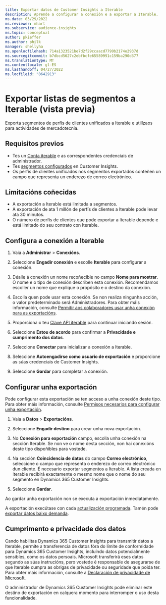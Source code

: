 ```yaml
---
title: Exportar datos de Customer Insights a Iterable
description: Aprende a configurar a conexión e a exportar a Iterable.
ms.date: 03/29/2022
ms.reviewer: mhart
ms.subservice: audience-insights
ms.topic: conceptual
author: pkieffer
ms.author: philk
manager: shellyha
ms.openlocfilehash: 714a1323521be7d2f29ccaacd7799b2174e2937d
ms.sourcegitcommit: b7dbcd5627c2ebfbcfe65589991c159ba290d377
ms.translationtype: MT
ms.contentlocale: gl-ES
ms.lasthandoff: 04/27/2022
ms.locfileid: "8642913"
---
```

# <a name="export-segment-lists-to-iterable-preview"></a>Exportar listas de segmentos a Iterable (vista previa)

Exporta segmentos de perfís de clientes unificados a Iterable e utilízaos para actividades de mercadotecnia.

## <a name="prerequisites"></a>Requisitos previos

-   Tes un [Conta iterable](https://iterable.com/) e as correspondentes credenciais de administrador.
-   Tes [segmentos configurados](segments.md) en Customer Insights.
-   Os perfís de clientes unificados nos segmentos exportados conteñen un campo que representa un enderezo de correo electrónico.

## <a name="known-limitations"></a>Limitacións coñecidas

- A exportación a Iterable está limitada a segmentos.
- A exportación de ata 1 millón de perfís de clientes a Iterable pode levar ata 30 minutos. 
- O número de perfís de clientes que pode exportar a Iterable depende e está limitado do seu contrato con Iterable.

## <a name="set-up-connection-to-iterable"></a>Configura a conexión a Iterable

1. Vaia a **Administrar** > **Conexións**.

1. Seleccione **Engadir conexión** e escolle **Iterable** para configurar a conexión.

1. Déalle á conexión un nome recoñecible no campo **Nome para mostrar**. O nome e o tipo de conexión describen esta conexión. Recomendamos escoller un nome que explique o propósito e o destino da conexión.

1. Escolla quen pode usar esta conexión. Se non realiza ningunha acción, o valor predeterminado será Administradores. Para obter máis información, consulte [Permitir aos colaboradores usar unha conexión para as exportacións](connections.md#allow-contributors-to-use-a-connection-for-exports).

1. Proporciona o teu [Clave API iterable](https://support.iterable.com/hc/en-us/articles/360043464871) para continuar iniciando sesión. 

1. Seleccione **Estou de acordo** para confirmar a **Privacidade e cumprimento dos datos**.

1. Seleccione **Conectar** para inicializar a conexión a Iterable.

1. Seleccione **Autoengadirse como usuario de exportación** e proporcione as súas credenciais de Customer Insights.

1. Seleccione **Gardar** para completar a conexión.

## <a name="configure-an-export"></a>Configurar unha exportación

Pode configurar esta exportación se ten acceso a unha conexión deste tipo. Para obter máis información, consulte [Permisos necesarios para configurar unha exportación](export-destinations.md#set-up-a-new-export).

1. Vaia a **Datos** > **Exportacións**.

1. Seleccione **Engadir destino** para crear unha nova exportación.

1. No **Conexión para exportación** campo, escolla unha conexión na sección Iterable. Se non ve o nome desta sección, non hai conexións deste tipo dispoñibles para vostede.

3. Na sección **Coincidencia de datos** do campo **Correo electrónico**, seleccione o campo que representa o enderezo de correo electrónico dun cliente. É necesario exportar segmentos a Iterable. A lista creada en Iterable recibirá exactamente o mesmo nome que o nome do seu segmento en Dynamics 365 Customer Insights.

1. Seleccione **Gardar**.

Ao gardar unha exportación non se executa a exportación inmediatamente.

A exportación execútase con cada [actualización programada](system.md#schedule-tab). Tamén pode [exportar datos baixo demanda](export-destinations.md#run-exports-on-demand). 


## <a name="data-privacy-and-compliance"></a>Cumprimento e privacidade dos datos

Cando habilitas Dynamics 365 Customer Insights para transmitir datos a Iterable, permite a transferencia de datos fóra do límite de conformidade para Dynamics 365 Customer Insights, incluíndo datos potencialmente sensibles, como os datos persoais. Microsoft transferirá eses datos segundo as súas instrucións, pero vostede é responsable de asegurarse de que Iterable cumpra as obrigas de privacidade ou seguridade que poida ter. Para obter máis información, consulte a [Declaración de privacidade de Microsoft](https://go.microsoft.com/fwlink/?linkid=396732).

O administrador de Dynamics 365 Customer Insights pode eliminar este destino de exportación en calquera momento para interromper o uso desta funcionalidade.
